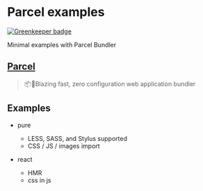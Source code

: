 # Parcel examples

[![Greenkeeper badge](https://badges.greenkeeper.io/leecade/parcel_examples.svg)](https://greenkeeper.io/)

Minimal examples with Parcel Bundler

## [Parcel](https://github.com/parcel-bundler/parcel)

> 📦🚀Blazing fast, zero configuration web application bundler

## Examples

- pure
    + LESS, SASS, and Stylus supported
    + CSS / JS / images import

- react
    + HMR
    + css in js
